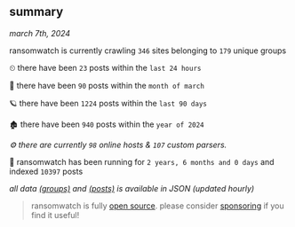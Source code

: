 
## summary
_march 7th, 2024_

ransomwatch is currently crawling `346` sites belonging to `179` unique groups

⏲ there have been `23` posts within the `last 24 hours`

🦈 there have been `90` posts within the `month of march`

🪐 there have been `1224` posts within the `last 90 days`

🏚 there have been `940` posts within the `year of 2024`

_⚙️ there are currently `98` online hosts & `107` custom parsers._

🦕 ransomwatch has been running for `2 years, 6 months and 0 days` and indexed `10397` posts

_all data  [(groups)](http://ransomwhat.telemetry.ltd/groups) and [(posts)](http://ransomwhat.telemetry.ltd/posts) is available in JSON (updated hourly)_

> ransomwatch is fully [open source](https://github.com/joshhighet/ransomwatch#ransomwatch--). please consider [sponsoring](https://github.com/sponsors/joshhighet) if you find it useful!
